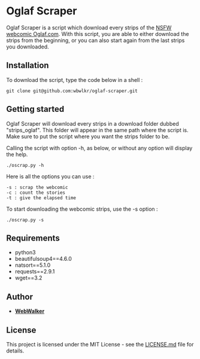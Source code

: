 # Oglaf Scraper

Oglaf Scraper is a script which download every strips of the [NSFW webcomic Oglaf.com](https://oglaf.com/).
With this script, you are able to either download the strips from the beginning, or you can also start again from the last strips you downloaded.

## Installation

To download the script, type the code below in a shell :

```shell
git clone git@github.com:wbwlkr/oglaf-scraper.git
```

## Getting started

Oglaf Scraper will download every strips in a download folder dubbed "strips_oglaf".
This folder will appear in the same path where the script is.
Make sure to put the script where you want the strips folder to be.

Calling the script with option -h, as below, or without any option will display the help.

```shell
./oscrap.py -h
```

Here is all the options you can use :
```shell
-s : scrap the webcomic
-c : count the stories
-t : give the elapsed time
```

To start downloading the webcomic strips, use the -s option :

```shell
./oscrap.py -s
```

## Requirements

 * python3
 * beautifulsoup4==4.6.0
 * natsort==5.1.0
 * requests==2.9.1
 * wget==3.2

## Author

* **[WebWalker](https://github.com/wbwlkr)**

## License

This project is licensed under the MIT License - see the [LICENSE.md](LICENSE.md) file for details.
